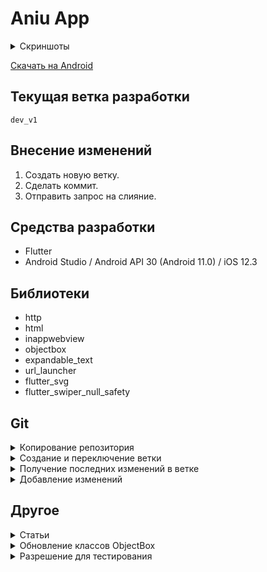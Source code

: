 # Aniu App

<details>
 <summary>Скриншоты</summary>

![Скриншоты](https://github.com/Far4Ru/flutter-aniu/blob/main/images/screens.png)

</details>

[Скачать на Android](https://github.com/Far4Ru/flutter-aniu/blob/main/aniu-release.apk)

## Текущая ветка разработки

    dev_v1

## Внесение изменений

1. Создать новую ветку.
2. Сделать коммит.
3. Отправить запрос на слияние.

## Средства разработки

- Flutter
- Android Studio / Android API 30 (Android 11.0) / iOS 12.3

## Библиотеки

- http
- html
- inappwebview
- objectbox
- expandable_text
- url_launcher
- flutter_svg
- flutter_swiper_null_safety

## Git

<details>
<summary>Копирование репозитория</summary>

    git clone https://github.com/Far4Ru/flutter-aniu.git

</details>

<details>
<summary>Создание и переключение ветки</summary>

    git checkout -b имя_ветки

</details>

<details>
<summary>Получение последних изменений в ветке</summary>

    git pull

</details>

<details>
<summary>Добавление изменений</summary>

    git add .

    git commit -m "Название изменения"

    git push

</details>

## Другое

<details>
<summary>Статьи</summary>

- https://habr.com/ru/company/surfstudio/blog/520506/
- https://habr.com/ru/post/243091/

</details>

<details>
<summary>Обновление классов ObjectBox</summary>

    flutter pub run build_runner build

</details>

<details>
<summary>Разрешение для тестирования</summary>

    390x844

</details>
